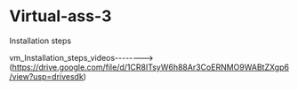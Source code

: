 # Virtual-ass-3
Installation steps

vm_Installation_steps_videos-------->
(https://drive.google.com/file/d/1CR8ITsyW6h88Ar3CoERNMO9WABtZXgp6/view?usp=drivesdk)
